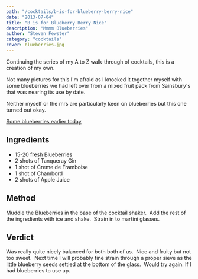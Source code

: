```yaml
---
path: "/cocktails/b-is-for-blueberry-berry-nice"
date: "2013-07-04"
title: "B is for Blueberry Berry Nice"
description: "Mmmm Blueberries"
author: "Steven Fewster"
category: "cocktails"
cover: blueberries.jpg
---
```


Continuing the series of my A to Z walk-through of cocktails, this is a creation of my own.

Not many pictures for this I'm afraid as I knocked it together myself with some blueberries we had left over from a mixed fruit pack from Sainsbury's that was nearing its use by date.

Neither myself or the mrs are particularly keen on blueberries but this one turned out okay.

[Some blueberries earlier today](./blueberries.jpg "blueberries on the vine")


## Ingredients

* 15-20 fresh Blueberries
* 2 shots of Tanqueray Gin
* 1 shot of Creme de Framboise
* 1 shot of Chambord
* 2 shots of Apple Juice


## Method
Muddle the Blueberries in the base of the cocktail shaker.  Add the rest of the ingredients with ice and shake.  Strain in to martini glasses.

## Verdict
Was really quite nicely balanced for both both of us.  Nice and fruity but not too sweet.  Next time I will probably fine strain through a proper sieve as the little blueberry seeds settled at the bottom of the glass.  Would try again. If I had blueberries to use up.
